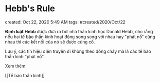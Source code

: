 # Hebb's Rule

created: Oct 22, 2020 5:49 AM
tags: #created/2020/Oct/22

**Định luật Hebb** được đưa ra bởi nhà thần kinh học Donald Hebb, cho rằng nếu hai tế bào thần kinh hoạt động song song với nhau hay "phát nổ" cùng nhau thì các kết nối của nó sẽ được củng cố. 

Lưu ý, các tín hiệu điện truyền đi không theo dòng chảy mà là các tế bào thần kinh "phát nổ".

Xem thêm

[[Tế bào thần kinh]]